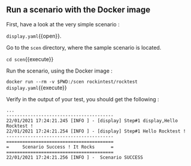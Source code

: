 ## Run a scenario with the Docker image

First, have a look at the very simple scenario :

`display.yaml`{{open}}.

Go to the `scen` directory, where the sample scenario is located.

`cd scen`{{execute}}

Run the scenario, using the Docker image :

`docker run --rm -v $PWD:/scen rockintest/rocktest display.yaml`{{execute}}

Verify in the output of your test, you should get the following :

````
...
----------------------------------------
22/01/2021 17:24:21.245 [INFO ] - [display] Step#1 display,Hello Rocktest !
22/01/2021 17:24:21.254 [INFO ] - [display] Step#1 Hello Rocktest !
----------------------------------------
========================================
=     Scenario Success ! It Rocks      =
========================================
22/01/2021 17:24:21.256 [INFO ] -  Scenario SUCCESS
````


